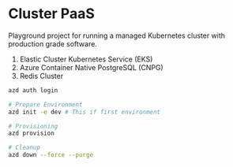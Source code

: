 # Cluster PaaS

Playground project for running a managed Kubernetes cluster with production grade software.

1. Elastic Cluster Kubernetes Service (EKS)
2. Azure Container Native PostgreSQL (CNPG)
3. Redis Cluster

```bash
azd auth login

# Prepare Environment
azd init -e dev # This if first environment

# Provisioning
azd provision

# Cleanup
azd down --force --purge
```